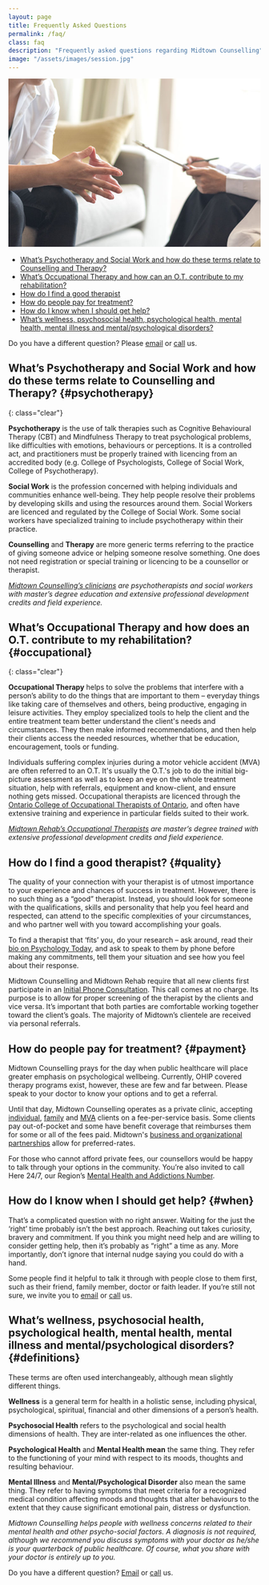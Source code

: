```yaml
---
layout: page
title: Frequently Asked Questions
permalink: /faq/
class: faq
description: "Frequently asked questions regarding Midtown Counselling"
image: "/assets/images/session.jpg"
---
```


<img src="/assets/images/session.jpg" alt="" class="image-float float-right hide-mobile">

 - [What’s Psychotherapy and Social Work and how do these terms relate to Counselling and Therapy?](#psychotherapy)
 - [What’s Occupational Therapy and how can an O.T. contribute to my rehabilitation?](#occupational)
 - [How do I find a good therapist](#quality)
 - [How do people pay for treatment?](#payment)
 - [How do I know when I should get help?](#when)
 - [What’s wellness, psychosocial health, psychological health, mental health, mental illness and mental/psychological disorders?](#definitions)

Do you have a different question? Please [email](mailto:info@midtowncounselling.ca) or [call](tel:2263133335) us.

## What’s Psychotherapy and Social Work and how do these terms relate to Counselling and Therapy? {#psychotherapy}
{: class="clear"}

**Psychotherapy** is the use of talk therapies such as Cognitive Behavioural Therapy (CBT) and Mindfulness Therapy to treat psychological problems, like difficulties with emotions, behaviours or perceptions. It is a controlled act, and practitioners must be properly trained with licencing from an accredited body (e.g. College of Psychologists, College of Social Work, College of Psychotherapy).

**Social Work** is the profession concerned with helping individuals and communities enhance well-being. They help people resolve their problems by developing skills and using the resources around them. Social Workers are licenced and regulated by the College of Social Work. Some social workers have specialized training to include psychotherapy within their practice.

**Counselling** and **Therapy** are more generic terms referring to the practice of giving someone advice or helping someone resolve something. One does not need registration or special training or licencing to be a counsellor or therapist.

*[Midtown Counselling’s clinicians](/about/) are psychotherapists and social workers with master’s degree education and extensive professional development credits and field experience.*

## What’s Occupational Therapy and how does an O.T. contribute to my rehabilitation? {#occupational}
{: class="clear"}

**Occupational Therapy** helps to solve the problems that interfere with a person’s ability to do the things that are important to them – everyday things like taking care of themselves and others, being productive, engaging in leisure activities. They employ specialized tools to help the client and the entire treatment team better understand the client's needs and circumstances. They then make informed recommendations, and then help their clients access the needed resources, whether that be education, encouragement, tools or funding. 

Individuals suffering complex injuries during a motor vehicle accident (MVA) are often referred to an O.T. It's usually the O.T.'s job to do the initial big-picture assessment as well as to keep an eye on the whole treatment situation, help with referrals, equipment and know-client, and ensure nothing gets missed. Occupational therapists are licenced through the [Ontario College of Occupational Therapists of Ontario](https://coto.org/), and often have extensive training and experience in particular fields suited to their work.

*[Midtown Rehab’s Occupational Therapists](/about/) are master’s degree trained with extensive professional development credits and field experience.*

## How do I find a good therapist? {#quality}
The quality of your connection with your therapist is of utmost importance to your experience and chances of success in treatment. However, there is no such thing as a “good” therapist. Instead, you should look for someone with the qualifications, skills and personality that help you feel heard and respected, can attend to the specific complexities of your circumstances, and who partner well with you toward accomplishing your goals.

To find a therapist that ‘fits’ you, do your research – ask around, read their [bio on Psychology Today](https://www.psychologytoday.com/ca/therapists/midtown-counselling-shelly-pavlic-kitchener-on/463230), and ask to speak to them by phone before making any commitments, tell them your situation and see how you feel about their response.

Midtown Counselling and Midtown Rehab require that all new clients first participate in an [Initial Phone Consultation](/services/individuals/#consult). This call comes at no charge. Its purpose is to allow for proper screening of the therapist by the clients and vice versa. It’s important that both parties are comfortable working together toward the client’s goals. The majority of Midtown’s clientele are received via personal referrals.

## How do people pay for treatment? {#payment}
Midtown Counselling prays for the day when public healthcare will place greater emphasis on psychological wellbeing. Currently, OHIP covered therapy programs exist, however, these are few and far between. Please speak to your doctor to know your options and to get a referral.

Until that day, Midtown Counselling operates as a private clinic, accepting [individual](/services/individuals/#consult), [family](/services/individuals/#consult) and [MVA](/services/mva) clients on a fee-per-service basis. Some clients pay out-of-pocket and some have benefit coverage that reimburses them for some or all of the fees paid. Midtown's [business and organizational partnerships](/services/businesses/#preferred) allow for preferred-rates.

For those who cannot afford private fees, our counsellors would be happy to talk through your options in the community. You’re also invited to call Here 24/7, our Region’s [Mental Health and Addictions Number](https://here247.ca/).

## How do I know when I should get help? {#when}
That’s a complicated question with no right answer. Waiting for the just the ‘right’ time probably isn’t the best approach. Reaching out takes curiosity, bravery and commitment. If you think you might need help and are willing to consider getting help, then it’s probably as “right” a time as any. More importantly, don’t ignore that internal nudge saying you could do with a hand.

Some people find it helpful to talk it through with people close to them first, such as their friend, family member, doctor or faith leader. If you’re still not sure, we invite you to
[email](mailto:support@midtowncounselling.ca) or [call](tel:2263133335) us.

## What’s wellness, psychosocial health, psychological health, mental health, mental illness and mental/psychological disorders? {#definitions}
These terms are often used interchangeably, although mean slightly different things.

**Wellness** is a general term for health in a holistic sense, including physical, psychological, spiritual, financial and other dimensions of a person’s health.

**Psychosocial Health** refers to the psychological and social health dimensions of health. They are inter-related as one influences the other.

**Psychological Health** and **Mental Health mean** the same thing. They refer to the functioning of your mind with respect to its moods, thoughts and resulting behaviour.

**Mental Illness** and **Mental/Psychological Disorder** also mean the same thing. They refer to having symptoms that meet criteria for a recognized medical condition affecting moods and thoughts that alter behaviours to the extent that they cause significant emotional pain, distress or dysfunction. 

*Midtown Counselling helps people with wellness concerns related to their mental health and other psycho-social factors. A diagnosis is not required, although we recommend you discuss symptoms with your doctor as he/she is your quarterback of public healthcare. Of course, what you share with your doctor is entirely up to you.*

Do you have a different question? [Email](mailto:info@midtowncounselling.ca) or [call](tel:2263133335) us.